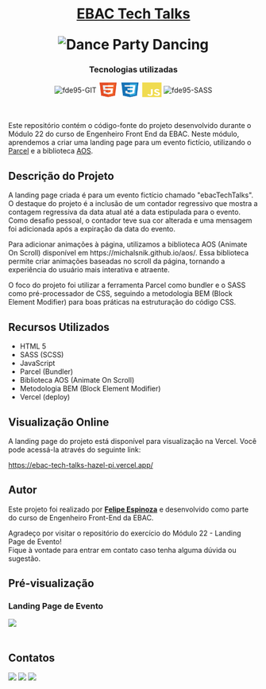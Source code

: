 <h1 align="center">
  <p align="center"><a href="https://ebac-tech-talks-hazel-pi.vercel.app/">EBAC Tech Talks</a></p>
 <img width="500" src="https://media.giphy.com/media/blSTtZehjAZ8I/giphy.gif" alt="Dance Party Dancing">
</h1>
<div style="display: inline_block">
  <div align="center">
   <h3>Tecnologias utilizadas</h3>
  <img align="center" alt="fde95-GIT" height="30" width="40" src="https://cdn.jsdelivr.net/gh/devicons/devicon/icons/git/git-original.svg">
  <img align="center" alt="fde95-HTML" height="30" width="40" src="https://raw.githubusercontent.com/devicons/devicon/master/icons/html5/html5-original.svg">
  <img align="center" alt="fde95-CSS" height="30" width="40" src="https://raw.githubusercontent.com/devicons/devicon/master/icons/css3/css3-original.svg">
  <img align="center" alt="fde95-JS" height="30" width="40" src="https://raw.githubusercontent.com/devicons/devicon/master/icons/javascript/javascript-plain.svg">
  <img align="center" alt="fde95-SASS" height="30" width="40" src="https://cdn.jsdelivr.net/gh/devicons/devicon/icons/sass/sass-original.svg">
</div>
<br>
<br>

   <p>Este repositório contém o código-fonte do projeto desenvolvido durante o Módulo 22 do curso de Engenheiro Front End da EBAC. Neste módulo, aprendemos a criar uma landing page para um evento fictício, utilizando o <a href="https://parceljs.org/">Parcel</a> e a biblioteca <a href="https://michalsnik.github.io/aos/">AOS</a>.</p>

   <h2>Descrição do Projeto</h2>

   <p>A landing page criada é para um evento fictício chamado "ebacTechTalks". O destaque do projeto é a inclusão de um contador regressivo que mostra a contagem regressiva da data atual até a data estipulada para o evento. Como desafio pessoal, o contador teve sua cor alterada e uma mensagem foi adicionada após a expiração da data do evento.

  <p>Para adicionar animações à página, utilizamos a biblioteca AOS (Animate On Scroll) disponível em https://michalsnik.github.io/aos/. Essa biblioteca permite criar animações baseadas no scroll da página, tornando a experiência do usuário mais interativa e atraente. </p>
  <p>O foco do projeto foi utilizar a ferramenta Parcel como bundler e o SASS como pré-processador de CSS, seguindo a metodologia BEM (Block Element Modifier) para boas práticas na estruturação do código CSS.</p>


   <h2>Recursos Utilizados</h2>
  <ul>
    <li>HTML 5</li>
    <li>SASS (SCSS)</li>
    <li>JavaScript</li>
    <li>Parcel (Bundler)</li>
    <li>Biblioteca AOS (Animate On Scroll)</li>
    <li>Metodologia BEM (Block Element Modifier)</li>
    <li>Vercel (deploy)</li>
  </ul>
  
  <h2>Visualização Online</h2>
  <p>A landing page do projeto está disponível para visualização na Vercel. Você pode acessá-la através do seguinte link:</p>
  
 https://ebac-tech-talks-hazel-pi.vercel.app/

   <h2>Autor</h2>

   <p>Este projeto foi realizado por <a href="https://linktr.ee/fde95" target="_blank"><b>Felipe Espinoza</b></a> e desenvolvido como parte do curso de Engenheiro Front-End da EBAC.</p>
   <p>Agradeço por visitar o repositório do exercício do Módulo 22 - Landing Page de Evento! 
     <br>Fique à vontade para entrar em contato caso tenha alguma dúvida ou sugestão.</p>

  
 <h2>
    Pré-visualização
 </h2>
  <h3>Landing Page de Evento</h3>
  <img width="800" src="https://github.com/fde95/ebacTechTalks/assets/123211425/36193845-c042-4768-a493-24ff4997369f">
 
<br>
<br>

<h2>Contatos</h2>
<div style="display: inline_block">
 <a href="https://instagram.com/fde.95" target="_blank"><img src="https://img.shields.io/badge/Instagram-E4405F?style=for-the-badge&logo=instagram&logoColor=white" target="_blank"></a>
 <a href = "mailto:fdespinoza95@gmail.com"><img src="https://img.shields.io/badge/Gmail-D14836?style=for-the-badge&logo=gmail&logoColor=white" target="_blank"></a>
 <a href="https://www.linkedin.com/in/fde95" target="_blank"><img src="https://img.shields.io/badge/LinkedIn-0077B5?style=for-the-badge&logo=linkedin&logoColor=white" target="_blank"></a> 
</div>

